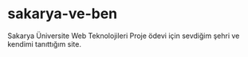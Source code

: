 # sakarya-ve-ben
 Sakarya Üniversite Web Teknolojileri Proje ödevi için sevdiğim şehri ve kendimi tanıttığım site.
